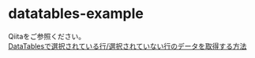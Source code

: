 # datatables-example

Qiitaをご参照ください。  
[DataTablesで選択されている行/選択されていない行のデータを取得する方法](https://qiita.com/go6887/items/fb2b0a2ab56732b62bd6)
